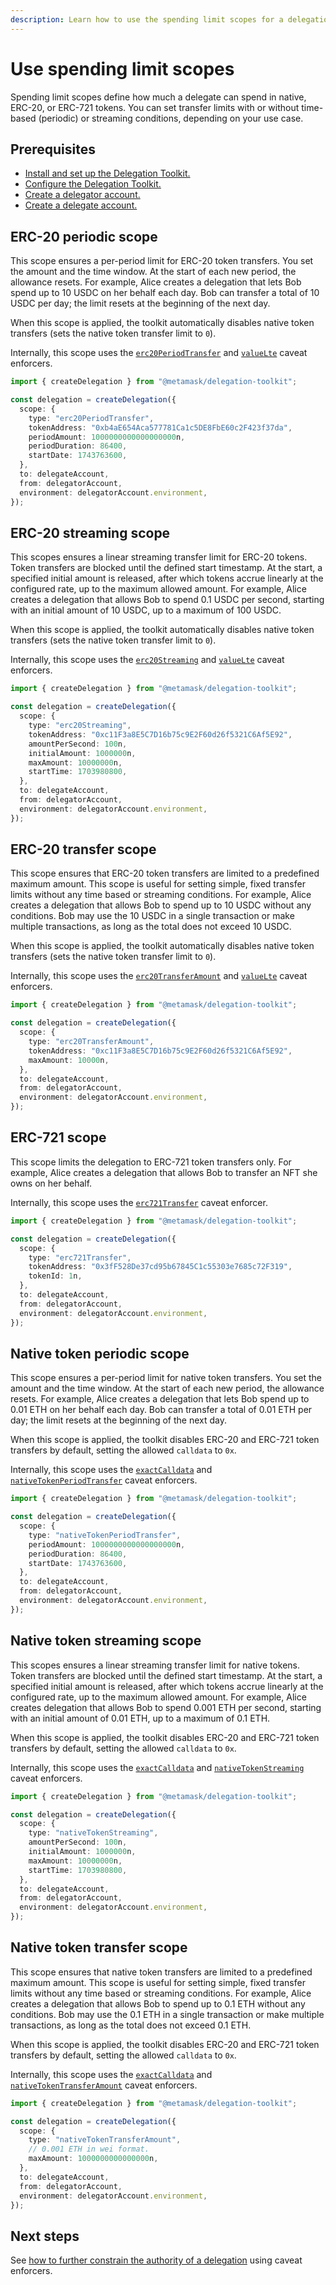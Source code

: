 ```yaml
---
description: Learn how to use the spending limit scopes for a delegation.
---
```


# Use spending limit scopes
 
Spending limit scopes define how much a delegate can spend in native, ERC-20, or ERC-721 tokens.
You can set transfer limits with or without time-based (periodic) or streaming conditions, depending on your use case.

## Prerequisites

- [Install and set up the Delegation Toolkit.](../../../get-started/install.md)
- [Configure the Delegation Toolkit.](../../configure.md)
- [Create a delegator account.](../execute-on-smart-accounts-behalf.md#3-create-a-delegator-account)
- [Create a delegate account.](../execute-on-smart-accounts-behalf.md#4-create-a-delegate-account)

## ERC-20 periodic scope

This scope ensures a per-period limit for ERC-20 token transfers.
You set the amount and the time window.
At the start of each new period, the allowance resets.
For example, Alice creates a delegation that lets Bob spend up to 10 USDC on her behalf each day.
Bob can transfer a total of 10 USDC per day; the limit resets at the beginning of the next day.

When this scope is applied, the toolkit automatically disables native token transfers (sets the native token transfer limit to `0`). 

Internally, this scope uses the [`erc20PeriodTransfer`](../../../reference/delegation/caveats.md#erc20periodtransfer) and [`valueLte`](../../../reference/delegation/caveats.md#valuelte) caveat enforcers.

```typescript
import { createDelegation } from "@metamask/delegation-toolkit";

const delegation = createDelegation({
  scope: {
    type: "erc20PeriodTransfer",
    tokenAddress: "0xb4aE654Aca577781Ca1c5DE8FbE60c2F423f37da",
    periodAmount: 1000000000000000000n,
    periodDuration: 86400,
    startDate: 1743763600,
  },
  to: delegateAccount,
  from: delegatorAccount,
  environment: delegatorAccount.environment,
});
```

## ERC-20 streaming scope

This scopes ensures a linear streaming transfer limit for ERC-20 tokens.
Token transfers are blocked until the defined start timestamp.
At the start, a specified initial amount is released, after which tokens accrue linearly at the configured rate, up to the maximum allowed amount.
For example, Alice creates a delegation that allows Bob to spend 0.1 USDC per second, starting with an initial amount of 10 USDC, up to a maximum of 100 USDC.

When this scope is applied, the toolkit automatically disables native token transfers (sets the native token transfer limit to `0`).

Internally, this scope uses the [`erc20Streaming`](../../../reference/delegation/caveats.md#erc20streaming) and [`valueLte`](../../../reference/delegation/caveats.md#valuelte) caveat enforcers.

```typescript
import { createDelegation } from "@metamask/delegation-toolkit";

const delegation = createDelegation({
  scope: {
    type: "erc20Streaming",
    tokenAddress: "0xc11F3a8E5C7D16b75c9E2F60d26f5321C6Af5E92",
    amountPerSecond: 100n,
    initialAmount: 1000000n,
    maxAmount: 10000000n,
    startTime: 1703980800,
  },
  to: delegateAccount,
  from: delegatorAccount,
  environment: delegatorAccount.environment,
});
```

## ERC-20 transfer scope

This scope ensures that ERC-20 token transfers are limited to a predefined maximum amount. 
This scope is useful for setting simple, fixed transfer limits without any time based or streaming conditions.
For example, Alice creates a delegation that allows Bob to spend up to 10 USDC without any conditions.
Bob may use the 10 USDC in a single transaction or make multiple transactions, as long as the total does not exceed 10 USDC.

When this scope is applied, the toolkit automatically disables native token transfers (sets the native token transfer limit to `0`).

Internally, this scope uses the [`erc20TransferAmount`](../../../reference/delegation/caveats.md#erc20transferamount) and [`valueLte`](../../../reference/delegation/caveats.md#valuelte) caveat enforcers.

```typescript
import { createDelegation } from "@metamask/delegation-toolkit";

const delegation = createDelegation({
  scope: {
    type: "erc20TransferAmount",
    tokenAddress: "0xc11F3a8E5C7D16b75c9E2F60d26f5321C6Af5E92",
    maxAmount: 10000n,
  },
  to: delegateAccount,
  from: delegatorAccount,
  environment: delegatorAccount.environment,
});
```

## ERC-721 scope

This scope limits the delegation to ERC-721 token transfers only.
For example, Alice creates a delegation that allows Bob to transfer an NFT she owns on her behalf.

Internally, this scope uses the [`erc721Transfer`](../../../reference/delegation/caveats.md#erc721transfer) caveat enforcer. 

```typescript
import { createDelegation } from "@metamask/delegation-toolkit";

const delegation = createDelegation({
  scope: {
    type: "erc721Transfer",
    tokenAddress: "0x3fF528De37cd95b67845C1c55303e7685c72F319",
    tokenId: 1n,
  },
  to: delegateAccount,
  from: delegatorAccount,
  environment: delegatorAccount.environment,
});
```

## Native token periodic scope

This scope ensures a per-period limit for native token transfers.
You set the amount and the time window.
At the start of each new period, the allowance resets.
For example, Alice creates a delegation that lets Bob spend up to 0.01 ETH on her behalf each day.
Bob can transfer a total of 0.01 ETH per day; the limit resets at the beginning of the next day.

When this scope is applied, the toolkit disables ERC-20 and ERC-721 token transfers by default, setting the allowed `calldata` to `0x`.

Internally, this scope uses the [`exactCalldata`](../../../reference/delegation/caveats.md#exactcalldata) and [`nativeTokenPeriodTransfer`](../../../reference/delegation/caveats.md#nativetokenperiodtransfer) caveat enforcers.

```typescript
import { createDelegation } from "@metamask/delegation-toolkit";

const delegation = createDelegation({
  scope: {
    type: "nativeTokenPeriodTransfer",
    periodAmount: 1000000000000000000n,
    periodDuration: 86400,
    startDate: 1743763600,
  },
  to: delegateAccount,
  from: delegatorAccount,
  environment: delegatorAccount.environment,
});
```

## Native token streaming scope

This scopes ensures a linear streaming transfer limit for native tokens.
Token transfers are blocked until the defined start timestamp.
At the start, a specified initial amount is released, after which tokens accrue linearly at the configured rate, up to the maximum allowed amount.
For example, Alice creates delegation that allows Bob to spend 0.001 ETH per second, starting with an initial amount of 0.01 ETH, up to a maximum of 0.1 ETH.

When this scope is applied, the toolkit disables ERC-20 and ERC-721 token transfers by default, setting the allowed `calldata` to `0x`.

Internally, this scope uses the [`exactCalldata`](../../../reference/delegation/caveats.md#exactcalldata) and [`nativeTokenStreaming`](../../../reference/delegation/caveats.md#nativetokenstreaming) caveat enforcers.

```typescript
import { createDelegation } from "@metamask/delegation-toolkit";

const delegation = createDelegation({
  scope: {
    type: "nativeTokenStreaming",
    amountPerSecond: 100n,
    initialAmount: 1000000n,
    maxAmount: 10000000n,
    startTime: 1703980800,
  },
  to: delegateAccount,
  from: delegatorAccount,
  environment: delegatorAccount.environment,
});
```

## Native token transfer scope

This scope ensures that native token transfers are limited to a predefined maximum amount. 
This scope is useful for setting simple, fixed transfer limits without any time based or streaming conditions.
For example, Alice creates a delegation that allows Bob to spend up to 0.1 ETH without any conditions.
Bob may use the 0.1 ETH in a single transaction or make multiple transactions, as long as the total does not exceed 0.1 ETH.

When this scope is applied, the toolkit disables ERC-20 and ERC-721 token transfers by default, setting the allowed `calldata` to `0x`.

Internally, this scope uses the [`exactCalldata`](../../../reference/delegation/caveats.md#exactcalldata) and [`nativeTokenTransferAmount`](../../../reference/delegation/caveats.md#nativetokentransferamount) caveat enforcers.

```typescript
import { createDelegation } from "@metamask/delegation-toolkit";

const delegation = createDelegation({
  scope: {
    type: "nativeTokenTransferAmount",
    // 0.001 ETH in wei format.
    maxAmount: 1000000000000000n,
  },
  to: delegateAccount,
  from: delegatorAccount,
  environment: delegatorAccount.environment,
});
```

## Next steps

See [how to further constrain the authority of a delegation](constrain-scope.md) using caveat enforcers.
